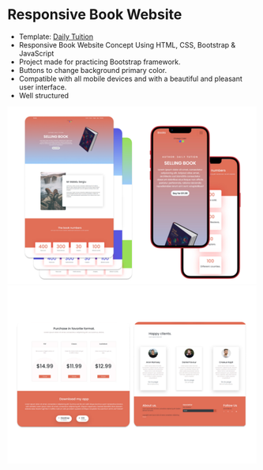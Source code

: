 # Responsive Book Website

- Template: [Daily Tuition](https://www.youtube.com/watch?v=zhllkjYYUVE&t=4059s&ab_channel=DailyTuition)
- Responsive Book Website Concept Using HTML, CSS, Bootstrap & JavaScript
- Project made for practicing Bootstrap framework.
- Buttons to change background primary color.
- Compatible with all mobile devices and with a beautiful and pleasant user interface.
- Well structured

![Preview](assets/img/preview-1.jpg)
![Preview](assets/img/preview-2.jpg)
